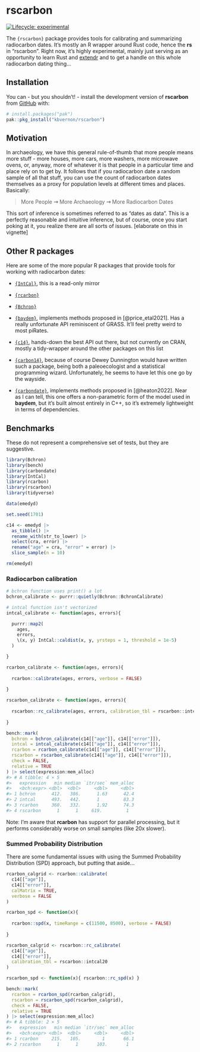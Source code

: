 

# rscarbon

<!-- badges: start -->

[![Lifecycle:
experimental](https://img.shields.io/badge/lifecycle-experimental-orange.svg)](https://www.tidyverse.org/lifecycle/#experimental)

<!-- badges: end -->

The `{rscarbon}` package provides tools for calibrating and summarizing
radiocarbon dates. It’s mostly an R wrapper around Rust code, hence the
**rs** in “rscarbon”. Right now, it’s highly experimental, mainly just
serving as an opportunity to learn Rust and
[extendr](https://github.com/extendr/extendr) and to get a handle on
this whole radiocarbon dating thing…

## Installation

You can - but you shouldn’t! - install the development version of
**rscarbon** from [GitHub](https://github.com/) with:

``` r
# install.packages("pak")
pak::pkg_install("kbvernon/rscarbon")
```

## Motivation

In archaeology, we have this general rule-of-thumb that more people
means more stuff - more houses, more cars, more washers, more microwave
ovens, or, anyway, more of whatever it is that people in a particular
time and place rely on to get by. It follows that if you radiocarbon
date a random sample of all that stuff, you can use the count of
radiocarbon dates themselves as a proxy for population levels at
different times and places. Basically:

> More People **⇾** More Archaeology **⇾** More Radiocarbon Dates

This sort of inference is sometimes referred to as “dates as data”. This
is a perfectly reasonable and intuitive inference, but of course, once
you start poking at it, you realize there are all sorts of issues.
\[elaborate on this in vignette\]

## Other R packages

Here are some of the more popular R packages that provide tools for
working with radiocarbon dates:

- [`{IntCal}`](https://github.com/cran/IntCal), this is a read-only
  mirror

- [`{rcarbon}`](https://github.com/ahb108/rcarbon)

- [`{Bchron}`](https://github.com/andrewcparnell/Bchron)

- [`{baydem}`](https://github.com/eehh-stanford/baydem), implements
  methods proposed in \[@price_etal2021\]. Has a really unfortunate API
  reminiscent of GRASS. It’ll feel pretty weird to most piRates.

- [`{c14}`](https://github.com/joeroe/c14), hands-down the best API out
  there, but not currently on CRAN, mostly a tidy-wrapper around the
  other packages on this list

- [`{carbon14}`](https://github.com/paleolimbot/carbon14), because of
  course Dewey Dunnington would have written such a package, being both
  a paleoecologist and a statistical programming wizard. Unfortunately,
  he seems to have let this one go by the wayside.

- [`{carbondate}`](https://github.com/TJHeaton/carbondate), implements
  methods proposed in \[@heaton2022\]. Near as I can tell, this one
  offers a non-parametric form of the model used in **baydem**, but it’s
  built almost entirely in C++, so it’s extremely lightweight in terms
  of dependencies.

## Benchmarks

These do not represent a comprehensive set of tests, but they are
suggestive.

``` r
library(Bchron)
library(bench)
library(carbondate)
library(IntCal)
library(rcarbon)
library(rscarbon)
library(tidyverse)

data(emedyd)

set.seed(1701)

c14 <- emedyd |>
  as_tibble() |>
  rename_with(str_to_lower) |>
  select(cra, error) |>
  rename("age" = cra, "error" = error) |> 
  slice_sample(n = 10)

rm(emedyd)
```

### Radiocarbon calibration

``` r
# bchron function uses print() a lot
bchron_calibrate <- purrr::quietly(Bchron::BchronCalibrate)

# intcal function isn't vectorized
intcal_calibrate <- function(ages, errors){

  purrr::map2(
    ages,
    errors,
    \(x, y) IntCal::caldist(x, y, yrsteps = 1, threshold = 1e-5)
  )

}

rcarbon_calibrate <- function(ages, errors){
  
  rcarbon::calibrate(ages, errors, verbose = FALSE)
  
}

rscarbon_calibrate <- function(ages, errors){
  
  rscarbon::rc_calibrate(ages, errors, calibration_tbl = rscarbon::intcal20)
  
}

bench::mark(
  bchron = bchron_calibrate(c14[["age"]], c14[["error"]]),
  intcal = intcal_calibrate(c14[["age"]], c14[["error"]]),
  rcarbon = rcarbon_calibrate(c14[["age"]], c14[["error"]]),
  rscarbon = rscarbon_calibrate(c14[["age"]], c14[["error"]]),
  check = FALSE,
  relative = TRUE
) |> select(expression:mem_alloc) 
#> # A tibble: 4 × 5
#>   expression   min median `itr/sec` mem_alloc
#>   <bch:expr> <dbl>  <dbl>     <dbl>     <dbl>
#> 1 bchron      412.   386.      1.63      42.4
#> 2 intcal      493.   442.      1         83.3
#> 3 rcarbon     360.   332.      1.92      74.3
#> 4 rscarbon      1      1     619.         1
```

Note: I’m aware that **rcarbon** has support for parallel processing,
but it performs considerably worse on small samples (like 20x slower).

### Summed Probability Distribution

There are some fundamental issues with using the Summed Probability
Distribution (SPD) approach, but putting that aside…

``` r
rcarbon_calgrid <- rcarbon::calibrate(
  c14[["age"]], 
  c14[["error"]],
  calMatrix = TRUE,
  verbose = FALSE
)

rcarbon_spd <- function(x){
  
  rcarbon::spd(x, timeRange = c(11500, 8500), verbose = FALSE)
  
}

rscarbon_calgrid <- rscarbon::rc_calibrate(
  c14[["age"]], 
  c14[["error"]],
  calibration_tbl = rscarbon::intcal20
)

rscarbon_spd <- function(x){ rscarbon::rc_spd(x) }

bench::mark(
  rcarbon = rcarbon_spd(rcarbon_calgrid),
  rscarbon = rscarbon_spd(rscarbon_calgrid),
  check = FALSE,
  relative = TRUE
) |> select(expression:mem_alloc) 
#> # A tibble: 2 × 5
#>   expression   min median `itr/sec` mem_alloc
#>   <bch:expr> <dbl>  <dbl>     <dbl>     <dbl>
#> 1 rcarbon     215.   105.        1       66.1
#> 2 rscarbon      1      1       103.       1
```
